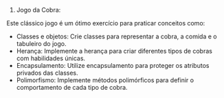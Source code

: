 1. Jogo da Cobra:

Este clássico jogo é um ótimo exercício para praticar conceitos como:

 * Classes e objetos: Crie classes para representar a cobra, a comida e o tabuleiro do jogo.
 * Herança: Implemente a herança para criar diferentes tipos de cobras com habilidades únicas.
 * Encapsulamento: Utilize encapsulamento para proteger os atributos privados das classes.
 * Polimorfismo: Implemente métodos polimórficos para definir o comportamento de cada tipo de cobra.
